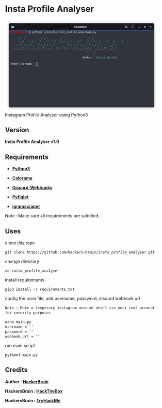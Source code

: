 # Insta Profile Analyser
![Insta Profile Analyser](https://github.com/hackers-brain/insta_profile_analyser/blob/master/insta_profile_analyser.png)
Instagram Profile Analyser using Python3
## Version
**Insta Profile Analyser v1.0**
## Requirements
* **[Python3](https://www.python.org/downloads/)**

* **[Colorama](https://pypi.org/project/colorama/)**

* **[Discord-Webhooks](https://pypi.org/project/discord-webhook/)**

* **[Pyfiglet](https://pypi.org/project/pyfiglet/0.7/)**

* **[igramscraper](https://pypi.org/project/igramscraper/)**

Note : Make sure all requirements are satisfied...

## Uses
clone this repo
```
git clone https://github.com/hackers-brain/insta_profile_analyser.git
```
change directory
```
cd insta_profile_analyser
```
install requirements
```
pip3 install -r requirements.txt
```
config the main file, add username, password, discord webhook url 

    Note : Make a temporary instagram account don't use your real account for security purposes
```
nano main.py
username = ''
password = ''
webhook_url = ''
```
run main script
```
python3 main.py
```
## Credits
**Author : [HackerBrain](https://github.com/hackers-brain/)**

**HackersBrain : [HackTheBox](https://www.hackthebox.eu/profile/303514)**

**HackersBrain : [TryHackMe](https://tryhackme.com/p/hackersbrain)**
